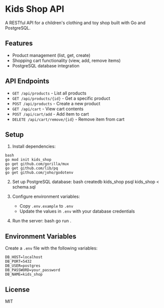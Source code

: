 # Kids Shop API

A RESTful API for a children's clothing and toy shop built with Go and PostgreSQL.

## Features

- Product management (list, get, create)
- Shopping cart functionality (view, add, remove items)
- PostgreSQL database integration

## API Endpoints

- `GET /api/products` - List all products
- `GET /api/products/{id}` - Get a specific product
- `POST /api/products` - Create a new product
- `GET /api/cart` - View cart contents
- `POST /api/cart/add` - Add item to cart
- `DELETE /api/cart/remove/{id}` - Remove item from cart

## Setup

1. Install dependencies:
```
bash
go mod init kids_shop
go get github.com/gorilla/mux
go get github.com/lib/pq
go get github.com/joho/godotenv
```
2. Set up PostgreSQL database:
bash
createdb kids_shop
psql kids_shop < schema.sql

3. Configure environment variables:
   - Copy `.env.example` to `.env`
   - Update the values in `.env` with your database credentials

4. Run the server:
bash
go run .

## Environment Variables

Create a `.env` file with the following variables:
```
DB_HOST=localhost
DB_PORT=5432
DB_USER=postgres
DB_PASSWORD=your_password
DB_NAME=kids_shop
```

## License

MIT

